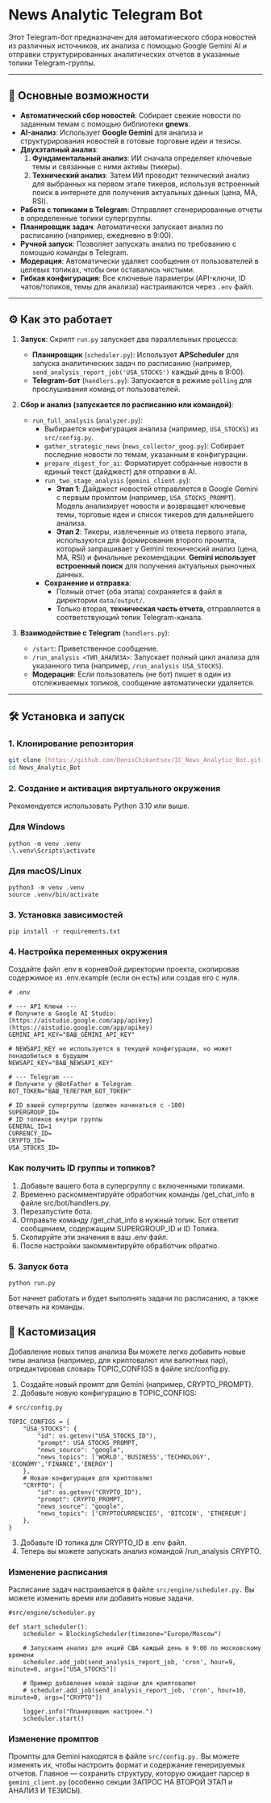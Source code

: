 # News Analytic Telegram Bot

Этот Telegram-бот предназначен для автоматического сбора новостей из различных источников, их анализа с помощью Google Gemini AI и отправки структурированных аналитических отчетов в указанные топики Telegram-группы.

---

## 🚀 Основные возможности

* **Автоматический сбор новостей**: Собирает свежие новости по заданным темам с помощью библиотеки **gnews**.
* **AI-анализ**: Использует **Google Gemini** для анализа и структурирования новостей в готовые торговые идеи и тезисы.
* **Двухэтапный анализ**:
    1.  **Фундаментальный анализ**: ИИ сначала определяет ключевые темы и связанные с ними активы (тикеры).
    2.  **Технический анализ**: Затем ИИ проводит технический анализ для выбранных на первом этапе тикеров, используя встроенный поиск в интернете для получения актуальных данных (цена, MA, RSI).
* **Работа с топиками в Telegram**: Отправляет сгенерированные отчеты в определенные топики супергруппы.
* **Планировщик задач**: Автоматически запускает анализ по расписанию (например, ежедневно в 9:00).
* **Ручной запуск**: Позволяет запускать анализ по требованию с помощью команды в Telegram.
* **Модерация**: Автоматически удаляет сообщения от пользователей в целевых топиках, чтобы они оставались чистыми.
* **Гибкая конфигурация**: Все ключевые параметры (API-ключи, ID чатов/топиков, темы для анализа) настраиваются через `.env` файл.

---

## ⚙️ Как это работает

1.  **Запуск**: Скрипт `run.py` запускает два параллельных процесса:
    * **Планировщик** (`scheduler.py`): Использует **APScheduler** для запуска аналитических задач по расписанию (например, `send_analysis_report_job('USA_STOCKS')` каждый день в 9:00).
    * **Telegram-бот** (`handlers.py`): Запускается в режиме `polling` для прослушивания команд от пользователей.

2.  **Сбор и анализ (запускается по расписанию или командой)**:
    * `run_full_analysis` (`analyzer.py`):
        * Выбирается конфигурация анализа (например, `USA_STOCKS`) из `src/config.py`.
        * `gather_strategic_news` (`news_collector_goog.py`): Собирает последние новости по темам, указанным в конфигурации.
        * `prepare_digest_for_ai`: Форматирует собранные новости в единый текст (дайджест) для отправки в AI.
        * `run_two_stage_analysis` (`gemini_client.py`):
            * **Этап 1**: Дайджест новостей отправляется в Google Gemini с первым промптом (например, `USA_STOCKS_PROMPT`). Модель анализирует новости и возвращает ключевые темы, торговые идеи и список тикеров для дальнейшего анализа.
            * **Этап 2**: Тикеры, извлеченные из ответа первого этапа, используются для формирования второго промпта, который запрашивает у Gemini технический анализ (цена, MA, RSI) и финальные рекомендации. **Gemini использует встроенный поиск** для получения актуальных рыночных данных.
        * **Сохранение и отправка**:
            * Полный отчет (оба этапа) сохраняется в файл в директории `data/output/`.
            * Только вторая, **техническая часть отчета**, отправляется в соответствующий топик Telegram-канала.

3.  **Взаимодействие с Telegram** (`handlers.py`):
    * `/start`: Приветственное сообщение.
    * `/run_analysis <ТИП_АНАЛИЗА>`: Запускает полный цикл анализа для указанного типа (например, `/run_analysis USA_STOCKS`).
    * **Модерация**: Если пользователь (не бот) пишет в один из отслеживаемых топиков, сообщение автоматически удаляется.

---

## 🛠️ Установка и запуск

### 1. Клонирование репозитория

```bash
git clone [https://github.com/DenisChikantsev/IC_News_Analytic_Bot.git](https://github.com/DenisChikantsev/IC_News_Analytic_Bot.git)
cd News_Analytic_Bot
```
### 2. Создание и активация виртуального окружения
Рекомендуется использовать Python 3.10 или выше.
### Для Windows
```
python -m venv .venv
.\.venv\Scripts\activate
```
### Для macOS/Linux
```
python3 -m venv .venv
source .venv/bin/activate
```

### 3. Установка зависимостей
`pip install -r requirements.txt`

### 4. Настройка переменных окружения
Создайте файл .env в корнев0ой директории проекта, скопировав содержимое из .env.example (если он есть) или создав его с нуля.
```
# .env

# --- API Ключи ---
# Получите в Google AI Studio: [https://aistudio.google.com/app/apikey](https://aistudio.google.com/app/apikey)
GEMINI_API_KEY="ВАШ_GEMINI_API_KEY"

# NEWSAPI_KEY не используется в текущей конфигурации, но может понадобиться в будущем
NEWSAPI_KEY="ВАШ_NEWSAPI_KEY"

# --- Telegram ---
# Получите у @BotFather в Telegram
BOT_TOKEN="ВАШ_ТЕЛЕГРАМ_БОТ_ТОКЕН"

# ID вашей супергруппы (должен начинаться с -100)
SUPERGROUP_ID=
# ID топиков внутри группы
GENERAL_ID=1
CURRENCY_ID=
CRYPTO_ID=
USA_STOCKS_ID=
```
### Как получить ID группы и топиков?

1. Добавьте вашего бота в супергруппу с включенными топиками.
2. Временно раскомментируйте обработчик команды /get_chat_info в файле src/bot/handlers.py.
3. Перезапустите бота.
4. Отправьте команду /get_chat_info в нужный топик. Бот ответит сообщением, содержащим SUPERGROUP_ID и ID Топика.
5. Скопируйте эти значения в ваш .env файл.
6. После настройки закомментируйте обработчик обратно.

### 5. Запуск бота
`python run.py`

Бот начнет работать и будет выполнять задачи по расписанию, а также отвечать на команды.

## 🔧 Кастомизация
Добавление новых типов анализа
Вы можете легко добавить новые типы анализа (например, для криптовалют или валютных пар), отредактировав словарь TOPIC_CONFIGS в файле src/config.py.
1. Создайте новый промпт для Gemini (например, CRYPTO_PROMPT).
2. Добавьте новую конфигурацию в TOPIC_CONFIGS:
```
# src/config.py

TOPIC_CONFIGS = {
    "USA_STOCKS": {
        "id": os.getenv("USA_STOCKS_ID"),
        "prompt": USA_STOCKS_PROMPT,
        "news_source": "google",
        "news_topics": ['WORLD','BUSINESS','TECHNOLOGY', 'ECONOMY','FINANCE','ENERGY']
    },
    # Новая конфигурация для криптовалют
    "CRYPTO": {
        "id": os.getenv("CRYPTO_ID"),
        "prompt": CRYPTO_PROMPT,
        "news_source": "google",
        "news_topics": ['CRYPTOCURRENCIES', 'BITCOIN', 'ETHEREUM']
    },
}
```
3. Добавьте ID топика для CRYPTO_ID в .env файл.
4. Теперь вы можете запускать анализ командой /run_analysis CRYPTO.

### Изменение расписания
Расписание задач настраивается в файле `src/engine/scheduler.py.` Вы можете изменить время или добавить новые задачи.
```
#src/engine/scheduler.py

def start_scheduler():
    scheduler = BlockingScheduler(timezone="Europe/Moscow")

    # Запускаем анализ для акций США каждый день в 9:00 по московскому времени
    scheduler.add_job(send_analysis_report_job, 'cron', hour=9, minute=0, args=["USA_STOCKS"])

    # Пример добавления новой задачи для криптовалют
    # scheduler.add_job(send_analysis_report_job, 'cron', hour=10, minute=0, args=["CRYPTO"])

    logger.info("Планировщик настроен.")
    scheduler.start()
```
### Изменение промптов
Промпты для Gemini находятся в файле `src/config.py.` Вы можете изменять их, чтобы настроить формат и содержание генерируемых отчетов. Главное — сохранить структуру, которую ожидает парсер в `gemini_client.py` (особенно секции ЗАПРОС НА ВТОРОЙ ЭТАП и АНАЛИЗ И ТЕЗИСЫ).